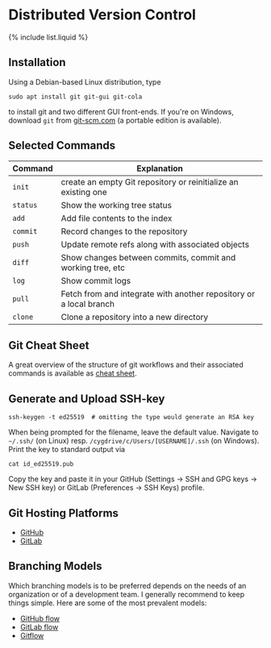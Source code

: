 # Distributed Version Control

{% include list.liquid %}

## Installation
Using a Debian-based Linux distribution, type

```
sudo apt install git git-gui git-cola
```

to install git and two different GUI front-ends. If you're on Windows,
download `git` from [git-scm.com](https://git-scm.com/download/win) (a
portable edition is available).

## Selected Commands

| Command | Explanation |
| ------- | ---------------------------------|
| `init` | create an empty Git repository or reinitialize an existing one |
| `status` | Show the working tree status |
| `add` | Add file contents to the index |
| `commit` | Record changes to the repository |
| `push` | Update remote refs along with associated objects |
| `diff` | Show changes between commits, commit and working tree, etc |
| `log` | Show commit logs |
| `pull` | Fetch from and integrate with another repository or a local branch |
| `clone` | Clone a repository into a new directory |

## Git Cheat Sheet
A great overview of the structure of git workflows and their associated
commands is available as
[cheat sheet](https://ndpsoftware.com/git-cheatsheet.html).

## Generate and Upload SSH-key

`ssh-keygen -t ed25519  # omitting the type would generate an RSA key`

When being prompted for the filename, leave the default value.
Navigate to `~/.ssh/` (on Linux) resp. `/cygdrive/c/Users/[USERNAME]/.ssh`
(on Windows). Print the key to standard output via

`cat id_ed25519.pub`

Copy the key and paste it in your
GitHub (Settings → SSH and GPG keys → New SSH key) or
GitLab (Preferences → SSH Keys) profile.

## Git Hosting Platforms

* [GitHub](https://github.com)
* [GitLab](https://gitlab.com/)

## Branching Models
Which branching models is to be preferred depends on the needs of an
organization or of a development team. I generally recommend to keep things
simple. Here are some of the most prevalent models:

* [GitHub flow](https://guides.github.com/introduction/flow/)
* [GitLab flow](https://docs.gitlab.com/ee/topics/gitlab_flow.html)
* [Gitflow](https://www.atlassian.com/git/tutorials/comparing-workflows/gitflow-workflow)
